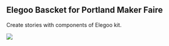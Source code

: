 ## Elegoo Bascket for Portland Maker Faire

Create stories with components of Elegoo kit. 

![](IMG_20180924_173017.jpg)
